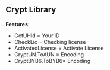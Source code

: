 ## Crypt Library

**Features:**
- GetUHId = Your ID
- CheckLic = Checking license
- ActivatedLicense = Activate License
- CryptUN.ToAUN = Encoding
- CryptBYB6.ToBYB6= Encoding
